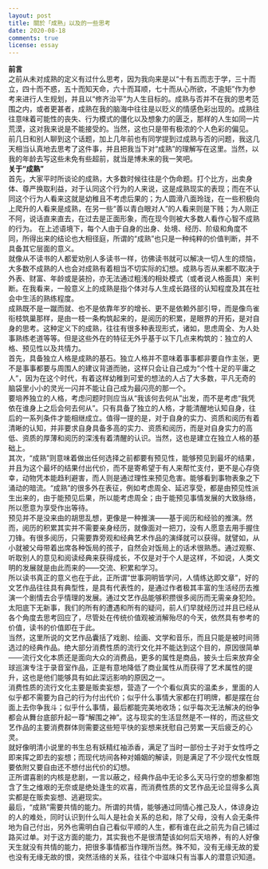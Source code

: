 ```yaml
---
layout: post
title: 關於「成熟」以及的一些思考
date: 2020-08-18
comments: true
license: essay
---
```


**前言**
<br>
之前从未对成熟的定义有过什么思考，因为我向来是以“十有五而志于学，三十而立，四十而不惑，五十而知天命，六十而耳顺，七十而从心所欲，不逾矩”作为参考来进行人生规划，并且以“修齐治平”为人生目标的。成熟与否并不在我的思考范围之内，或者更甚者，成熟在我的脑海中往往是以贬义的情感色彩出现的。成熟往往意味着可能性的丧失、行为模式的僵化以及想象力的匮乏，那样的人生如同一片荒漠，这对我来说是不能接受的。当然，这也只是带有极浓的个人色彩的偏见。
<br>
前几日和别人聊到这个话题，加上几年前也有同学提到过成熟与否的问题，我这几天相当认真地去思考了这件事，并且把我当下对“成熟”的理解写在这里。当然，以我的年龄去写这些未免有些超前，就当是博未来的我一笑吧。
<br>
**关于“成熟”**
<br>
首先，大家平时所谈论的成熟，大多数时候往往是个伪命题。打个比方，出卖身体、尊严换取利益，对于认同这个行为的人来说，这是成熟现实的表现；而在不认同这个行为人看来这就是幼稚且不考虑后果的；为人圆滑八面玲珑，在一些积极向上爬升的人看来是成熟，在另一些“善以青白眼对人”的人看来则是下贱；为人刚正不阿，说话直来直去，在过去是正面形象，而在现今则被大多数人看作心智不成熟的行为。
在上述语境下，每个人由于自身的出身、处境、经历、阶级和角度不同，所得出来的结论也大相径庭，所谓的“成熟”也只是一种纯粹的价值判断，并不具备其它层面的意义。
<br>
就像从不读书的人都爱劝别人多读书一样，彷佛读书就可以解决一切人生的烦恼，大多数不成熟的人也会对成熟有着相当不切实际的幻想。成熟与否从来都不取决于外表、财富、年龄或是装扮，亦无法通过粗浅的相处模式（或者说人格面具）来判断。在我看来，一般意义上的成熟是指个体对与人生成长路径的认知程度及其在社会中生活的熟练程度。
<br>
成熟既不是一蹴而就、也不是依靠年岁的增长、更不是依赖外部引导，而是像鸟雀衔枝筑巢那样，是由一枝一条构筑起来的，是阅历的积累，是眼界的开拓，是对自身的思考。这种定义下的成熟，往往有很多种表现形式，诸如，思虑周全、为人处事熟练老道等等。但是这些外在的特征无外乎基于以下几点来构筑的：独立的人格、预见性以及共情力。
<br>
首先，具备独立人格是成熟的基石。独立人格并不意味着事事都非要自作主张，更不是事事都要与周围人的建议背道而驰，这样只会让自己成为“个性十足的平庸之人”，因为在这个时代，有着这样幼稚到可爱的想法的人占了大多数，平凡无奇的脑袋里小小的灵光一闪并不能让自己成为最闪亮的那一个。
<br>
要培养独立的人格，考虑问题时则应当从“我该何去何从”出发，而不是考虑“我凭依在谁身上之后会何去何从”。只有具备了独立的人格，才能清醒地认知自身，往后的一系列条件才能相继成立。值得一提的是，对于自身的实力、资质和阅历有着清晰的认知，并非要求自身具备多高的实力、资质和阅历，而是对自身实力的高低、资质的厚薄和阅历的深浅有着清醒的认识。当然，这也是建立在独立人格的基础上。
<br>
其次，“成熟”则意味着做出任何选择之前都要有预见性，能够预见到最坏的结果，并且为这个最坏的结果付出代价，而不是寄希望于有人来帮忙支付，更不是心存侥幸，动物凭本能趋利避害，而人则是通过理性来预见危害。能够看到事物表象之下涌动的暗流。“成熟”的很多外在表征，例如考虑周全、延迟享受，都是由预见性派生出来的，由于能预见后果，所以能考虑周全；由于能预见事情发展的大致脉络，所以愿意为享受作出等待。
<br>
预见并不是没来由的胡思乱想，更像是一种推演——基于阅历和经验的推演。然而，阅历的积累其实并不需要亲身经历，就像面对一把刀，没有人愿意去用手握住刀锋。有很多阅历，只需要靠旁观和经典艺术作品的演绎就可以获得。就譬如，从小就被父母带着出席各种饭局的孩子，自然会对饭局上的话术很熟悉。通过观察、听取别人的意见和阅读经典来获得成长，不仅是对于个人是这样，不如说，人类文明的发展就是由此而来的——交流、积累和学习。
<br>
所以读书真正的意义也在于此，正所谓“世事洞明皆学问，人情练达即文章”，好的文艺作品往往具有典型性，是具有代表性的，是通过作者极其丰富的生活经历去推演一个剧情去合乎情理的发展。通过文艺作品能够积攒很多阅历而无需亲身犯险。太阳底下无新事，我们的所有的遭遇和所有的疑问，前人们早就经历过并且已经从各个角度去思考回应了，尽管处在传统价值观被消解殆尽的今天，依然具有参考的价值，读书的价值即在于此。
<br>
当然，这里所说的文艺作品囊括了戏剧、绘画、文学和音乐，而且只能是被时间筛选过的经典作品。绝大部分消费性质的流行文化并不能达到这个目的，原因很简单——流行文化本质还是面向大众的消费品，更多的属性是商品，披头士后来放弃全球巡演专注于录音室作品，正是有意地降低了商业属性从而获得了艺术属性的提升，这也是他们能够具有如此深远影响的原因之一。
<br>
消费性质的流行文化主要是贩卖妄想，营造了一个个看似真实的温柔乡，里面的人似乎都不需要为自己的行为付出代价；似乎什么事情大家都在打明牌，都是摆在台面上去你争我斗；似乎什么事情，最后都能完美地收场；似乎每次无法解决的纷争都会从舞台底部升起一尊“解围之神”。这与现实的生活显然是不一样的，而这些文艺作品的主要消费群体则需要这些短平快的妄想来抚慰自己劳累一天后疲乏的心灵。
<br>
就好像明清小说里的书生总有妖精红袖添香，满足了当时一部份士子对于女性呼之即来挥之即去的妄想；而现代坊间各种对婚姻的解读，则是满足了不少现代女性既要依附又要自由还不想付出代价的幻想。
<br>
正所谓喜剧的内核是悲剧，一言以蔽之，经典作品中无论多么天马行空的想象都饱含了生之维艰的无奈或是绝处逢生的欢喜，而消费性质的文艺作品无论显得多么真实都是在贩卖妄想、逃避现实。
<br>
最后，“成熟”需要共情的能力。所谓的共情，能够通过同情心推己及人，体谅身边的人的难处，同时认识到什么叫人是社会关系的总和，除了父母，没有人会无条件地为自己付出，另外也需明白自己看似平顺的人生，都有谁在此之前先为自己铺过路买过单。对于这方面的能力，其实我也不是很清楚该如何后天培养，有的人好像天生就没有共情的能力，把很多事情都当作理所当然。殊不知，没有无缘无故的爱也没有无缘无故的恨，突然活络的关系，往往个中滋味只有当事人的潜意识知道。